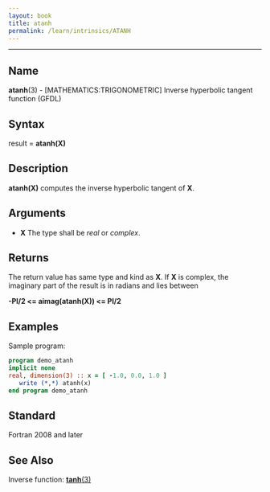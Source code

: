 ```yaml
---
layout: book
title: atanh
permalink: /learn/intrinsics/ATANH
---
```

-------------------------------------------------------------------------------
## __Name__

__atanh__(3) - \[MATHEMATICS:TRIGONOMETRIC\] Inverse hyperbolic tangent function
(GFDL)

## __Syntax__

result = __atanh(X)__

## __Description__

__atanh(X)__ computes the inverse hyperbolic tangent of __X__.

## __Arguments__

  - __X__
    The type shall be _real_ or _complex_.

## __Returns__

The return value has same type and kind as __X__. If __X__ is complex, the
imaginary part of the result is in radians and lies between

__-PI/2 \<= aimag(atanh(X)) \<= PI/2__

## __Examples__

Sample program:

```fortran
program demo_atanh
implicit none
real, dimension(3) :: x = [ -1.0, 0.0, 1.0 ]
   write (*,*) atanh(x)
end program demo_atanh
```

## __Standard__

Fortran 2008 and later

## __See Also__

Inverse function: [__tanh__(3)](TANH)
